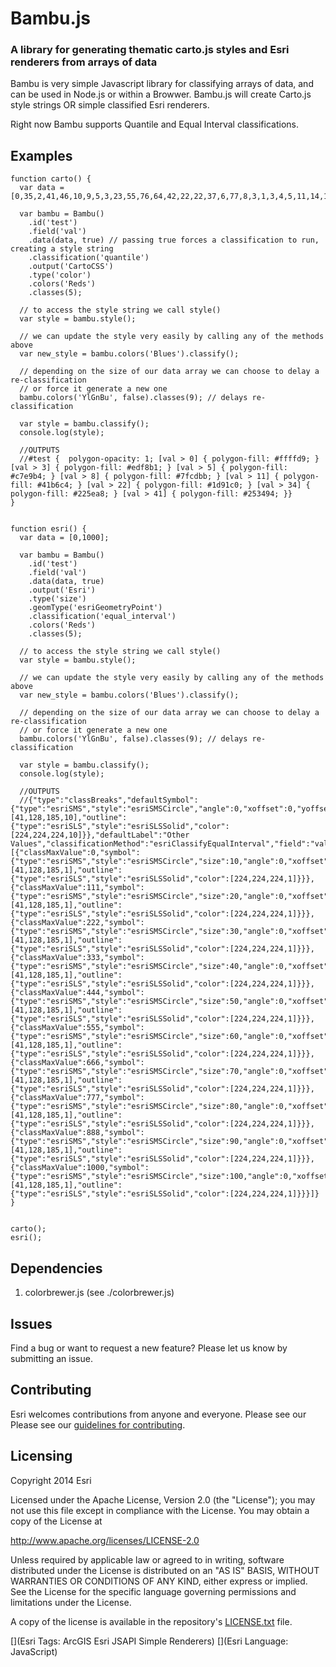 # Bambu.js

### A library for generating thematic carto.js styles and Esri renderers from arrays of data

Bambu is very simple Javascript library for classifying arrays of data, and can be used in Node.js or within a Browwer. Bambu.js will create Carto.js style strings OR simple classified Esri renderers. 

Right now Bambu supports Quantile and Equal Interval classifications.

## Examples

    function carto() {
      var data = [0,35,2,41,46,10,9,5,3,23,55,76,64,42,22,22,37,6,77,8,3,1,3,4,5,11,14,17,34];
      
      var bambu = Bambu()
        .id('test')
        .field('val')
        .data(data, true) // passing true forces a classification to run, creating a style string
        .classification('quantile')
        .output('CartoCSS')
        .type('color')
        .colors('Reds')
        .classes(5);
      
      // to access the style string we call style() 
      var style = bambu.style();
      
      // we can update the style very easily by calling any of the methods above
      var new_style = bambu.colors('Blues').classify();
      
      // depending on the size of our data array we can choose to delay a re-classification
      // or force it generate a new one
      bambu.colors('YlGnBu', false).classes(9); // delays re-classification
      
      var style = bambu.classify();
      console.log(style);

      //OUTPUTS
      //#test {  polygon-opacity: 1; [val > 0] { polygon-fill: #ffffd9; } [val > 3] { polygon-fill: #edf8b1; } [val > 5] { polygon-fill: #c7e9b4; } [val > 8] { polygon-fill: #7fcdbb; } [val > 11] { polygon-fill: #41b6c4; } [val > 22] { polygon-fill: #1d91c0; } [val > 34] { polygon-fill: #225ea8; } [val > 41] { polygon-fill: #253494; }}
    } 


    function esri() {
      var data = [0,1000];
      
      var bambu = Bambu()
        .id('test')
        .field('val')
        .data(data, true)
        .output('Esri')
        .type('size')
        .geomType('esriGeometryPoint')
        .classification('equal_interval')
        .colors('Reds')
        .classes(5);
      
      // to access the style string we call style() 
      var style = bambu.style();
      
      // we can update the style very easily by calling any of the methods above
      var new_style = bambu.colors('Blues').classify();
      
      // depending on the size of our data array we can choose to delay a re-classification
      // or force it generate a new one
      bambu.colors('YlGnBu', false).classes(9); // delays re-classification
      
      var style = bambu.classify();
      console.log(style);

      //OUTPUTS
      //{"type":"classBreaks","defaultSymbol":{"type":"esriSMS","style":"esriSMSCircle","angle":0,"xoffset":0,"yoffset":0,"color":[41,128,185,10],"outline":{"type":"esriSLS","style":"esriSLSSolid","color":[224,224,224,10]}},"defaultLabel":"Other Values","classificationMethod":"esriClassifyEqualInterval","field":"val","minValue":0,"classBreakInfos":[{"classMaxValue":0,"symbol":{"type":"esriSMS","style":"esriSMSCircle","size":10,"angle":0,"xoffset":0,"yoffset":0,"color":[41,128,185,1],"outline":{"type":"esriSLS","style":"esriSLSSolid","color":[224,224,224,1]}}},{"classMaxValue":111,"symbol":{"type":"esriSMS","style":"esriSMSCircle","size":20,"angle":0,"xoffset":0,"yoffset":0,"color":[41,128,185,1],"outline":{"type":"esriSLS","style":"esriSLSSolid","color":[224,224,224,1]}}},{"classMaxValue":222,"symbol":{"type":"esriSMS","style":"esriSMSCircle","size":30,"angle":0,"xoffset":0,"yoffset":0,"color":[41,128,185,1],"outline":{"type":"esriSLS","style":"esriSLSSolid","color":[224,224,224,1]}}},{"classMaxValue":333,"symbol":{"type":"esriSMS","style":"esriSMSCircle","size":40,"angle":0,"xoffset":0,"yoffset":0,"color":[41,128,185,1],"outline":{"type":"esriSLS","style":"esriSLSSolid","color":[224,224,224,1]}}},{"classMaxValue":444,"symbol":{"type":"esriSMS","style":"esriSMSCircle","size":50,"angle":0,"xoffset":0,"yoffset":0,"color":[41,128,185,1],"outline":{"type":"esriSLS","style":"esriSLSSolid","color":[224,224,224,1]}}},{"classMaxValue":555,"symbol":{"type":"esriSMS","style":"esriSMSCircle","size":60,"angle":0,"xoffset":0,"yoffset":0,"color":[41,128,185,1],"outline":{"type":"esriSLS","style":"esriSLSSolid","color":[224,224,224,1]}}},{"classMaxValue":666,"symbol":{"type":"esriSMS","style":"esriSMSCircle","size":70,"angle":0,"xoffset":0,"yoffset":0,"color":[41,128,185,1],"outline":{"type":"esriSLS","style":"esriSLSSolid","color":[224,224,224,1]}}},{"classMaxValue":777,"symbol":{"type":"esriSMS","style":"esriSMSCircle","size":80,"angle":0,"xoffset":0,"yoffset":0,"color":[41,128,185,1],"outline":{"type":"esriSLS","style":"esriSLSSolid","color":[224,224,224,1]}}},{"classMaxValue":888,"symbol":{"type":"esriSMS","style":"esriSMSCircle","size":90,"angle":0,"xoffset":0,"yoffset":0,"color":[41,128,185,1],"outline":{"type":"esriSLS","style":"esriSLSSolid","color":[224,224,224,1]}}},{"classMaxValue":1000,"symbol":{"type":"esriSMS","style":"esriSMSCircle","size":100,"angle":0,"xoffset":0,"yoffset":0,"color":[41,128,185,1],"outline":{"type":"esriSLS","style":"esriSLSSolid","color":[224,224,224,1]}}}]}
    } 


    carto();
    esri();


## Dependencies

1. colorbrewer.js (see ./colorbrewer.js) 

## Issues

Find a bug or want to request a new feature?  Please let us know by submitting an issue.

## Contributing

Esri welcomes contributions from anyone and everyone. Please see our Please see our [guidelines for contributing](https://github.com/esri/contributing).

## Licensing

Copyright 2014 Esri

Licensed under the Apache License, Version 2.0 (the "License"); you may not use this file except in compliance with the License. You may obtain a copy of the License at

   http://www.apache.org/licenses/LICENSE-2.0

Unless required by applicable law or agreed to in writing, software distributed under the License is distributed on an "AS IS" BASIS, WITHOUT WARRANTIES OR CONDITIONS OF ANY KIND, either express or implied. See the License for the specific language governing permissions and limitations under the License.

A copy of the license is available in the repository's [LICENSE.txt](https://github.com/Esri/bambu-js/blob/master/LICENSE.txt) file.

[](Esri Tags: ArcGIS Esri JSAPI Simple Renderers)
[](Esri Language: JavaScript)